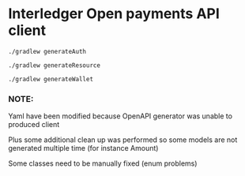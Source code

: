 # Interledger Open payments API client

```shell
./gradlew generateAuth

./gradlew generateResource

./gradlew generateWallet
```

### NOTE:

Yaml have been modified because OpenAPI generator was unable to produced client  

Plus some additional clean up was performed so some models are not generated multiple time (for instance Amount) 

Some classes need to be manually fixed (enum problems)
